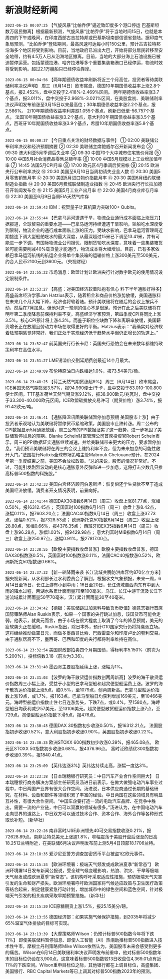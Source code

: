# 新浪财经新闻
`2023-06-15 00:07:25` 【气旋风暴“比帕乔伊”逼近致印度多个港口停运 巴基斯坦数万居民撤离】根据最新预测，气旋风暴“比帕乔伊”将于当地时间15日，也就是本周四的下午或晚间，在印度西部古吉拉特邦或巴基斯坦南部信德省登陆。据印度气象局预测，“比帕乔伊”登陆期间，最高风速可达每小时150公里，预计古吉拉特邦沿海多个地区将受到影响。目前，当地政府已派出大巴，开始将部分居民转移至安全地带，约有4.5万人已从沿海地区撤离。目前，当地的大部分海上石油设施已被迫暂停运营。包括蒙德拉港、哈齐拉港等多个重要集装箱港口已经停运，物流时效将受到影响。超过2.1万艘船只已经停泊靠岸。

`2023-06-15 00:04:56` 【两年期德债收益率刷新将近三个月高位，投资者等待美联储利率决议声明】 
周三（6月14日）欧市尾盘，德国10年期国债收益率上涨2.8个基点，报2.452%，盘中交投于2.418%-2.469%区间。
两年期德债收益率涨3.7个基点，报3.011%，盘中交投于2.968%-3.021%区间，在美股盘初、美联储利率决议声明发布前涨至3月15日以来最高位；30年期德债收益率涨2.2个基点，报2.586%。
2/10年期德债收益率利差跌1.055个基点，刷新日低至-56.757个基点。
法国10年期国债收益率涨3.2个基点，意大利10年期国债收益率涨3.5个基点，西班牙10年期国债收益率涨3.9个基点，希腊10年期国债收益率涨5.8个基点。

`2023-06-15 00:00:37` 【今日重点关注的财经数据与事件】
① 02:00 美联储公布利率决议和经济预期摘要
② 02:30 美联储主席鲍威尔召开新闻发布会
③ 09:30 澳大利亚5月季调后失业率
④ 09:30 中国70个大中城市住宅售价月报
⑤ 10:00 中国5月社会消费品零售总额年率
⑥ 10:00 中国5月规模以上工业增加值年率
⑦ 14:45 法国5月CPI月率
⑧ 17:00 欧元区4月季调后贸易帐
⑨ 20:15 欧洲央行公布利率决议
⑩ 20:30 美国至6月10日当周初请失业金人数
⑪ 20:30 美国5月零售销售月率
⑫ 20:30 美国5月进口物价指数月率
⑬ 20:30 美国6月纽约联储制造业指数
⑭ 20:30 美国6月费城联储制造业指数
⑮ 20:45 欧洲央行行长拉加德召开新闻发布会
⑯ 21:15 美国5月工业产出月率
⑰ 22:00 美国4月商业库存月率
⑱ 22:30 美国至6月9日当周EIA天然气库存

`2023-06-14 23:59:43` IBM：祝贺量子计算机算力突破100+ Qubits。

`2023-06-14 23:55:44` 【巴拿马运河遭遇干旱，物流企业通行成本面临上涨压力】 据报道，全球贸易的重要水道——巴拿马运河持续遭遇干旱影响，轮船吃水深度受到限制，物流企业的通行成本面临上涨的压力。受缺水影响，巴拿马运河管理局近期接连下调大型船舶吃水的最大深度，从最深超过15米已下调至13.41米，并有可能进一步下调。有国际物流业公司担忧，限制货轮吃水深度，意味着一些集装箱货轮可能需要削减40%载货量才能通行，物流成本将大幅增加。目前，已有多家依赖巴拿马运河航线的航运企业将单个集装箱的运输价格上涨300美元至500美元，约合人民币2100元到3600元。（央视财经）

`2023-06-14 23:55:22` 市场消息：欧盟计划让欧洲央行针对数字欧元的使用情况设定限制条件。

`2023-06-14 23:53:27` 【高盛：对美国经济软着陆抱有信心 料下半年通胀好得多】高盛首席经济学家Jan Hatzius表示，随着租金和商品价格涨势放缓，美国通胀料在未来几个月大幅下降，经济也将软着陆。预计美联储将在随后的会议上按兵不动，然后在7月加息。但他对这一预测的信心不是很足。预计在此之后美联储将在明年第二季度降息前保持利率不变。高盛经济学家预测，第四季度CPI将同比上涨3.5%。核心CPI预计将上涨4.3%。而鉴于职位空缺数下降和离职率放缓，美国薪资增长正在放缓且劳动力市场在取得更好的平衡。Hatzius表示：“我确实对经济软着陆预期感觉非常好，我们正处于实现经济低于趋势水平但仍正增长的轨道上。”

`2023-06-14 23:52:47` 前英国央行行长卡尼：英国央行恐怕会在未来数年都维持政策利率在高位水平。

`2023-06-14 23:51:27` LME锡溢价交割延期费创最近14个月最大。

`2023-06-14 23:49:09` 布伦特原油日内跌幅达1.0%，报73.54美元/桶。

`2023-06-14 23:48:25` 【荷兰天然气期货涨超9%】 周三（6月14日）欧市尾盘，ICE英国天然气期货涨3.57%，报94.990便士/千卡，盘中交投于83.010-100.800便士区间。TTF基准荷兰天然气期货涨9.12%，报38.900欧元/兆瓦时，盘中交投于33.300-40.000欧元区间。ICE欧盟碳排放交易许可（期货价格）涨3.74%，报91.42欧元/吨。

`2023-06-14 23:46:41` 【通胀降温巩固美联储暂停加息预期 美国股市上涨】由于投资者乐观地认为美联储将暂停货币紧缩政策，美国股市止跌转涨。周二公布的CPI数据显示5月通胀放缓，周三公布的PPI数据证实了这一趋势，进一步巩固了美联储暂停加息的预期。Blanke Schein财富管理公司首席投资官Robert Schein表示，周三的PPI数据证实通胀继续减速，并给美联储带来更大的压力，要求暂停加息。“我们预计美联储将在周三的会议上维持利率不变，但为未来加息的可能性敞开大门。”法国投行Natixis全球市场策略主管Mabrouk Chetouane预计，在2024年第一季度结束之前，美国不会放松政策。“总的来说，股市的情况非常好。不过，可能引发剧烈波动的是核心通胀意外反弹和进一步加息，这将打击少数几只推高标普500指数的科技股。”

`2023-06-14 23:42:33` 美国白宫经济顾问伯恩斯坦：恢复偿还学生贷款不至于造成美国经济放缓。消费者开支情况表明，前景向好。

`2023-06-14 23:41:44`   德国DAX30指数6月14日（周三）收盘上涨81.77点，涨幅0.50%，报16312.45点；
英国富时100指数6月14日（周三）收盘上涨8.42点，涨幅0.11%，报7603.20点；
法国CAC40指数6月14日（周三）收盘上涨37.73点，涨幅0.52%，报7328.53点；
欧洲斯托克50指数6月14日（周三）收盘上涨28.80点，涨幅0.66%，报4376.35点；
西班牙IBEX35指数6月14日（周三）收盘上涨96.28点，涨幅1.03%，报9429.98点；
意大利富时MIB指数6月14日（周三）收盘上涨250.97点，涨幅0.91%，报27817.00点。

`2023-06-14 23:38:55` 【欧股主要指数收盘普涨】欧股主要指数收盘普涨，德国DAX30指数涨0.5%，英国富时100指数涨0.11%，法国CAC40指数涨0.52%，欧洲斯托克50指数涨0.66%。

`2023-06-14 23:37:32` 【新一轮降雨来袭 长江流域共腾防洪库容约870亿立方米】据央视新闻，从水利部长江水利委员会了解到，根据水文气象预报，未来一周，6月14日至15日，长江上游有小到中雨；16日至20日，长江流域自西向东有中到大雨的降水过程，两湖水系累计面雨量70至100毫米，乌江、长江中游干流及长江下游流域累计面雨量50至70毫米，汉江累计面雨量30至40毫米。

`2023-06-14 23:34:42` 【德银：美联储跳过加息料导致货币贬值】德意志银行首席国际策略师Alan Ruskin表示，如果一个国家的央行跳过加息，该国货币可能会走弱。他表示，就美元而言，由于市场在很大程度上取消了今年的降息预期，美元的疲软势头正在缓和。Ruskin指出，除日本外，预计G10国家央行仍将持鹰派立场。这将继续推动做空日元，而做多墨西哥比索、巴西雷亚尔和印度卢比的套利交易。由于通胀居高不下，墨西哥、巴西和印度的央行都将利率维持在高位。

`2023-06-14 23:32:54` 美国财政部拍卖四个月期国债，得标利率5.150%（前次为5.200%），投标倍数3.18（前次为3.36）。

`2023-06-14 23:31:40` 墨西哥主要股指延续上涨，涨幅为1%。

`2023-06-14 23:31:03` 【波罗的海干散货运价指数创两周新高】波罗的海干散货运价指数周三小幅上涨，受益于小型的巴拿马型船和超灵便型船运费上涨。波罗的海干散货运价指数上涨5点，或0.5%，至1079点，创两周新高。巴拿马型船运价指数上涨19点，或1.7%，报1163点。巴拿马型船日均获利增加169美元，至10466美元。海岬型船运价指数止住七日连涨势头，下跌7点，或0.4%，至1580点。海岬型船日均获利减少57美元，至13106美元。超灵便型散货船运价指数上涨7点，至729点。灵便型船运价指数下滑5点，报476点。

`2023-06-14 23:30:45` 德国DAX 30指数初步收涨0.50%，报16312.21点。
法国股指初步收涨0.52%，意大利股指初步收涨0.90%，英国股指初步收涨0.22%。

`2023-06-14 23:30:35` 欧洲STOXX 600指数初步收涨0.39%，报465.08点。
欧元区STOXX 50指数初步收涨0.68%，报4376.96点。
富时泛欧绩优300指数初步收涨0.39%，报1840.41点。

`2023-06-14 23:25:09` 【英伟达涨3%】英伟达持续走高，涨幅一度达3%。

`2023-06-14 23:23:38` 【日本瑞穗银行研究员：中日汽车产业合作空间巨大】 日本瑞穗银行商务解决方案部主任研究员汤进日前表示，在做大做强电动汽车事业过程中，中日两国产业界有很大合作空间。汤进说，日本供应商通过长期的基础研究，在材料、设备和部件等领域积累了丰富的经验。中日两国在这些领域具有明显互补性，有很大合作空间。“中国车企要打造一流的电动汽车品牌、在竞争中胜出，需要一流的产业链，中日可以双赢的领域有很多。”汤进认为，在中国电动汽车走向世界的道路上，中日双方可以通过技术合作、资本合作、海外合作等各种形式取长补短。（新华社）

`2023-06-14 23:22:26` 南非富时/JSE非洲领先40可交易指数收涨0.21%，报72628.89点。南非兰特兑美元上涨逾1.8%，窄幅震荡于美股开盘后涨至的日高18.2512兰特附近，在美联储6月决议声明发布前上测5月4日顶部18.1706兰特。

`2023-06-14 23:18:35` 爱沙尼亚警方调查加密货币平台被盗1亿欧元事件。

`2023-06-14 23:15:34` 【欧洲环境署：极端天气频发或成欧洲夏季“新常态”】 欧洲环境署14日发布新闻公报说，受全球气候变暖影响，热浪、洪灾、干旱等极端天气频发或成欧洲夏季“新常态”。该机构呼吁采取适应性措施，预防极端天气灾害引发的生命和财产损失。欧洲环境署呼吁欧洲国家将气候适应政策与卫生医疗政策等结合起来，制定健康紧急行动计划，增加城市中的绿色空间和蓝色空间，针对极端天气引发的相关疾病采取早期预警措施。（新华社）

`2023-06-14 23:15:20` ICE原糖期货上涨1.5%，报25.15美分/磅。

`2023-06-14 23:13:55` 德国经济部：如果实施气候保护措施，到2035年将减少65%温室气体排放的目标可实现。

`2023-06-14 23:13:39` 【大摩策略师Wilson：仍预计标普500指数今年将下跌11%】 即使美联储料暂停加息、即使人工智能（AI）热潮助推标普500指数进入技术性牛市，摩根士丹利策略师Mike Wilson依然认为，美国股市未来会感受到更多的痛苦。Wilson在6月14日美联储利率决议声明发布前重申，他对标普500指数年末的目标位仍设在3,900点，这意味着标普500指数较13日收盘位4,369.01点有近11%的下跌空间。Wilson重申目标位之际，其他银行都在上调目标位，高盛集团、美国银行、RBC Capital Markets等已上调其对标普500指数2023年的预测。

